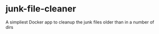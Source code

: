 # junk-file-cleaner
A simpliest Docker app to cleanup the junk files older than in a number of dirs

